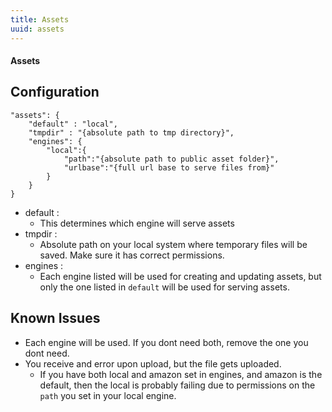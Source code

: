 ```yaml
---
title: Assets
uuid: assets
---
```

#### Assets

## Configuration


    "assets": {
        "default" : "local",
        "tmpdir" : "{absolute path to tmp directory}",
        "engines": {
            "local":{
                "path":"{absolute path to public asset folder}",
                "urlbase":"{full url base to serve files from}"
            }
        }
    }

* default :
    * This determines which engine will serve assets
* tmpdir :
    * Absolute path on your local system where temporary files will be saved. Make sure it has correct permissions.
* engines :
    * Each engine listed will be used for creating and updating assets, but only the one listed in `default` will be used for serving assets.


## Known Issues

* Each engine will be used. If you dont need both, remove the one you dont need.
* You receive and error upon upload, but the file gets uploaded.
    * If you have both local and amazon set in engines, and amazon is the default, then the local is probably failing due to permissions on the `path` you set in your local engine.
